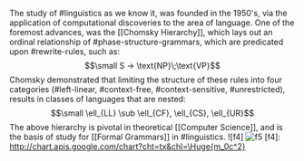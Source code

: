 The study of #linguistics as we know it, was founded in the 1950's, via the application of computational discoveries to the area of language.
One of the foremost advances, was the [[Chomsky Hierarchy]], which lays out an ordinal relationship of #phase-structure-grammars, which are predicated upon #rewrite-rules, such as: $$\small S -> \text{NP}\;\text{VP}$$
Chomsky demonstrated that limiting the structure of these rules into four categories (#left-linear, #context-free, #context-sensitive, #unrestricted), results in classes of languages that are nested: $$\small \ell_{LL} \sub \ell_{CF}, \ell_{CS}, \ell_{UR}$$
The above hierarchy is pivotal in theoretical [[Computer Science]], and is the basis of study for [[Formal Grammars]] in #linguistics. 
![f4]
![f5]
[f4]: http://chart.apis.google.com/chart?cht=tx&chl=\Huge{m_0c^2}

[f5]: http://chart.apis.google.com/chart?cht=tx&chl=\Huge{{\ell_{LL}\sub\ell_{CF}\ell_{CS}\ell_{UR}}}